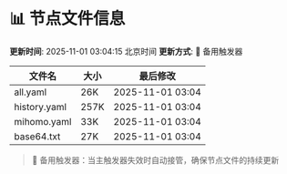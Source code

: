 # 📊 节点文件信息

**更新时间**: 2025-11-01 03:04:15 北京时间
**更新方式**: 🔄 备用触发器

| 文件名 | 大小 | 最后修改 |
|--------|------|----------|
| all.yaml | 26K | 2025-11-01 03:04 |
| history.yaml | 257K | 2025-11-01 03:04 |
| mihomo.yaml | 33K | 2025-11-01 03:04 |
| base64.txt | 27K | 2025-11-01 03:04 |

> 🔄 备用触发器：当主触发器失效时自动接管，确保节点文件的持续更新
